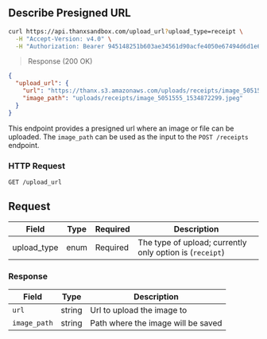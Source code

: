 ## Describe Presigned URL

```bash
curl https://api.thanxsandbox.com/upload_url?upload_type=receipt \
  -H "Accept-Version: v4.0" \
  -H "Authorization: Bearer 945148251b603ae34561d90acfe4050e67494d6d1e65d4d3d52798407f03c0bd"
```

> Response (200 OK)

```json
{
  "upload_url": {
    "url": "https://thanx.s3.amazonaws.com/uploads/receipts/image_5051555_1534872299.jpeg?AWS-PARAMS",
    "image_path": "uploads/receipts/image_5051555_1534872299.jpeg"
  }
}
```

This endpoint provides a presigned url where an image or file can be uploaded.
The `image_path` can be used as the input to the `POST /receipts` endpoint.

### HTTP Request

`GET /upload_url`

## Request

Field | Type | Required | Description
----- | ---- | -------- | -----------
upload_type | enum | Required | The type of upload; currently only option is (`receipt`)

### Response

Field | Type | Description
----- | ---- | -----------
`url` | string | Url to upload the image to
`image_path` | string | Path where the image will be saved
